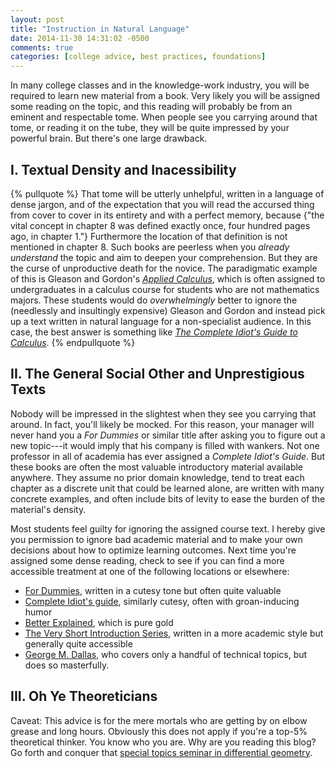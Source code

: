 ```yaml
---
layout: post
title: "Instruction in Natural Language"
date: 2014-11-30 14:31:02 -0500
comments: true
categories: [college advice, best practices, foundations]
---
```


In many college classes and in the knowledge-work industry, you will be required to learn new material from a book. Very likely you will be assigned some reading on the topic, and this reading will probably be from an eminent and respectable tome. When people see you carrying around that tome, or reading it on the tube, they will be quite impressed by your powerful brain. But there's one large drawback.

<!--more-->

## I. Textual Density and Inacessibility

{% pullquote %}
That tome will be utterly unhelpful, written in a language of dense jargon, and of the expectation that you will read the accursed thing from cover to cover in its entirety and with a perfect memory, because {"the vital concept in chapter 8 was defined exactly once, four hundred pages ago, in chapter 1."} Furthermore the location of that definition is not mentioned in chapter 8. Such books are peerless when you _already understand_ the topic and aim to deepen your comprehension. But they are the curse of unproductive death for the novice. The paradigmatic example of this is Gleason and Gordon's [_Applied Calculus_](http://www.amazon.com/Applied-Calculus-Deborah-Hughes-Hallett/dp/0470170522), which is often assigned to undergraduates in a calculus course for students who are not mathematics majors. These students would do _overwhelmingly_ better to ignore the (needlessly and insultingly expensive) Gleason and Gordon and instead pick up a text written in natural language for a non-specialist audience. In this case, the best answer is something like [_The Complete Idiot's Guide to Calculus_](http://www.amazon.com/Complete-Idiots-Guide-Calculus-Edition/dp/1592574718/ref=dp_ob_title_bk). 
{% endpullquote %}

## II. The General Social Other and Unprestigious Texts
Nobody will be impressed in the slightest when they see you carrying that around. In fact, you'll likely be mocked. For this reason, your manager will never hand you a _For Dummies_ or similar title after asking you to figure out a new topic---it would imply that his company is filled with wankers. Not one professor in all of academia has ever assigned a _Complete Idiot's Guide._ But these books are often the most valuable introductory material available anywhere. They assume no prior domain knowledge, tend to treat each chapter as a discrete unit that could be learned alone, are written with many concrete examples, and often include bits of levity to ease the burden of the material's density.

Most students feel guilty for ignoring the assigned course text. I hereby give you permission to ignore bad academic material and to make your own decisions about how to optimize learning outcomes. Next time you're assigned some dense reading, check to see if you can find a more accessible treatment at one of the following locations or elsewhere:

* [For Dummies](http://en.wikipedia.org/wiki/For_Dummies), written in a cutesy tone but often quite valuable
* [Complete Idiot's guide](http://en.wikipedia.org/wiki/Complete_Idiot%27s_Guides), similarly cutesy, often with groan-inducing humor
* [Better Explained](http://betterexplained.com), which is pure gold
* [The Very Short Introduction Series]( https://global.oup.com/academic/content/series/v/very-short-introductions-vsi/?cc=us&lang=en&), written in a more academic style but generally quite accessible
* [George M. Dallas]( https://georgemdallas.wordpress.com/2014/05/14/wavelets-4-dummies-signal-processing-fourier-transforms-and-heisenberg/), who covers only a handful of technical topics, but does so masterfully.

## III. Oh Ye Theoreticians
Caveat: This advice is for the mere mortals who are getting by on elbow grease and long hours. Obviously this does not apply if you're a top-5% theoretical thinker. You know who you are. Why are you reading this blog? Go forth and conquer that [special topics seminar in differential geometry](http://maths.anu.edu.au/math3349-special-topics-mathematics-differential-geometry). 